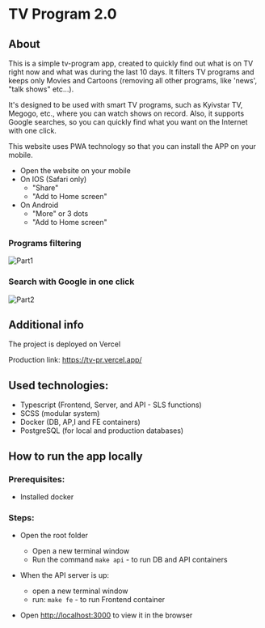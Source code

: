 # TV Program 2.0

## About
This is a simple tv-program app, created to quickly find out what is on TV right now and what was during the last 10 days. 
It filters TV programs and keeps only Movies and Cartoons (removing all other programs, like 'news', "talk shows" etc...).

It's designed to be used with smart TV programs, such as Kyivstar TV, Megogo, etc., where you can watch shows on record. 
Also, it supports Google searches, so you can quickly find what you want on the Internet with one click.

This website uses PWA technology so that you can install the APP on your mobile.
* Open the website on your mobile
* On IOS (Safari only)
  * "Share"
  * "Add to Home screen"
* On Android
  * "More" or 3 dots
  * "Add to Home screen"

### Programs filtering
![Part1](https://github.com/user-attachments/assets/667fed19-f8b2-4a97-ba6d-ec05586519d7)

### Search with Google in one click
![Part2](https://github.com/user-attachments/assets/071e0193-243b-432c-9e1f-6b5cfa80da0e)

## Additional info
The project is deployed on Vercel

Production link: https://tv-pr.vercel.app/

## Used technologies:
* Typescript (Frontend, Server, and API - SLS functions)
* SCSS (modular system)
* Docker (DB, AP,I and FE containers)
* PostgreSQL (for local and production databases)
  
## How to run the app locally
### Prerequisites:
* Installed docker

### Steps:
* Open the root folder
  * Open a new terminal window
  * Run the command `make api` - to run DB and API containers

* When the API server is up:
  * open a new terminal window
  * run: `make fe` - to run Frontend container
* Open [http://localhost:3000](http://localhost:3000) to view it in the browser
